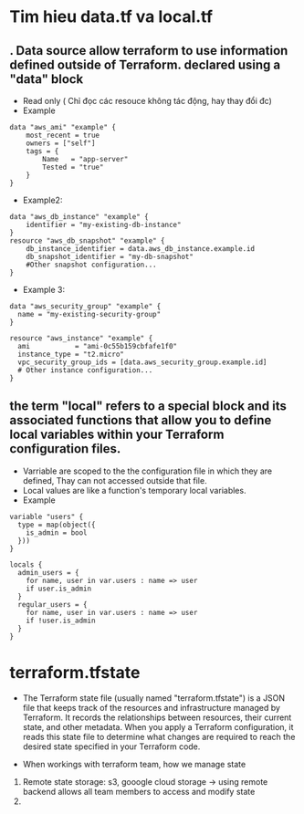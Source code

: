 # Tim hieu data.tf va local.tf</summary>

## . Data source allow terraform to use information defined outside of Terraform. declared using a "data" block 
- Read only ( Chỉ đọc các resouce không tác động, hay thay đổi đc)
- Example   
```
data "aws_ami" "example" {  
    most_recent = true   
    owners = ["self"]  
    tags = {  
        Name   = "app-server"  
        Tested = "true"  
    }  
}  
```
- Example2:
```    
data "aws_db_instance" "example" {  
    identifier = "my-existing-db-instance"  
}  
resource "aws_db_snapshot" "example" {  
    db_instance_identifier = data.aws_db_instance.example.id  
    db_snapshot_identifier = "my-db-snapshot"   
    #Other snapshot configuration...  
}  
```

- Example 3:
```
data "aws_security_group" "example" {
  name = "my-existing-security-group"
}

resource "aws_instance" "example" {
  ami           = "ami-0c55b159cbfafe1f0"
  instance_type = "t2.micro"
  vpc_security_group_ids = [data.aws_security_group.example.id]
  # Other instance configuration...
}
```



## the term "local" refers to a special block and its associated functions that allow you to define local variables within your Terraform configuration files.
- Varriable are scoped to the the configuration file in which they are defined, Thay can not accessed outside that file.
- Local values are like a function's temporary local variables.
- Example 
```
variable "users" {
  type = map(object({
    is_admin = bool
  }))
}

locals {
  admin_users = {
    for name, user in var.users : name => user
    if user.is_admin
  }
  regular_users = {
    for name, user in var.users : name => user
    if !user.is_admin
  }
}
```

# terraform.tfstate
- The Terraform state file (usually named "terraform.tfstate") is a JSON file that keeps track of the resources and infrastructure managed by Terraform. It records the relationships between resources, their current state, and other metadata. When you apply a Terraform configuration, it reads this state file to determine what changes are required to reach the desired state specified in your Terraform code.

- When workings with terraform team, how we manage state
1. Remote state storage: s3, gooogle cloud storage -> using remote backend allows all team members to access and modify state
2. 
